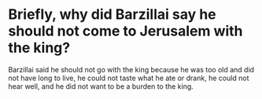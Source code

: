 # Briefly, why did Barzillai say he should not come to Jerusalem with the king?

Barzillai said he should not go with the king because he was too old and did not have long to live, he could not taste what he ate or drank, he could not hear well, and he did not want to be a burden to the king.
